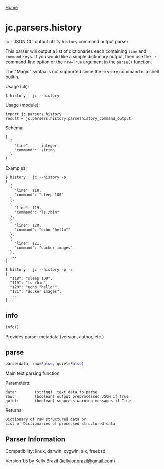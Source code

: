 [Home](https://kellyjonbrazil.github.io/jc/)

# jc.parsers.history
jc - JSON CLI output utility `history` command output parser

This parser will output a list of dictionaries each containing `line` and `command` keys. If you would like a simple dictionary output, then use the `-r` command-line option or the `raw=True` argument in the `parse()` function.

The "Magic" syntax is not supported since the `history` command is a shell builtin.

Usage (cli):

    $ history | jc --history

Usage (module):

    import jc.parsers.history
    result = jc.parsers.history.parse(history_command_output)

Schema:

    [
      {
        "line":     integer,
        "command":  string
      }
    ]

Examples:

    $ history | jc --history -p
    [
      {
        "line": 118,
        "command": "sleep 100"
      },
      {
        "line": 119,
        "command": "ls /bin"
      },
      {
        "line": 120,
        "command": "echo "hello""
      },
      {
        "line": 121,
        "command": "docker images"
      },
      ...
    ]

    $ history | jc --history -p -r
    {
      "118": "sleep 100",
      "119": "ls /bin",
      "120": "echo "hello"",
      "121": "docker images",
      ...
    }


## info
```python
info()
```
Provides parser metadata (version, author, etc.)

## parse
```python
parse(data, raw=False, quiet=False)
```

Main text parsing function

Parameters:

    data:        (string)  text data to parse
    raw:         (boolean) output preprocessed JSON if True
    quiet:       (boolean) suppress warning messages if True

Returns:

    Dictionary of raw structured data or
    List of Dictionaries of processed structured data

## Parser Information
Compatibility:  linux, darwin, cygwin, aix, freebsd

Version 1.5 by Kelly Brazil (kellyjonbrazil@gmail.com)
